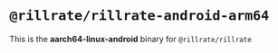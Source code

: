 # `@rillrate/rillrate-android-arm64`

This is the **aarch64-linux-android** binary for `@rillrate/rillrate`
